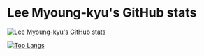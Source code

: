 # Lee Myoung-kyu's GitHub stats
[![Lee Myoung-kyu's GitHub stats](https://github-readme-stats.vercel.app/api?username=lmk&show_icons=true)](https://github-readme-stats.vercel.app/api?username=lmk&show_icons=true)

[![Top Langs](https://github-readme-stats.vercel.app/api/top-langs/?username=lmk&exclude_repo=docker_presentation,ace,reveal.js,note)](https://github.com/lmk/)
